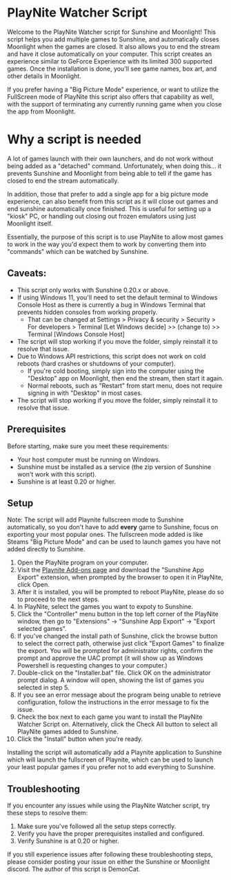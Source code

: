 # PlayNite Watcher Script

Welcome to the PlayNite Watcher script for Sunshine and Moonlight! This script helps you add multiple games to Sunshine, and automatically closes Moonlight when the games are closed. It also allows you to end the stream and have it close automatically on your computer. This script creates an experience similar to GeForce Experience with its limited 300 supported games. Once the installation is done, you'll see game names, box art, and other details in Moonlight. 

If you prefer having a "Big Picture Mode" experience, or want to utilize the FullScreen mode of PlayNite this script also offers that capability as well, with the support of terminating any currently running game when you close the app from Moonlight.

# Why a script is needed
A lot of games launch with their own launchers, and do not work without being added as a "detached" command. Unfortunately, when doing this... it prevents Sunshine and Moonlight from being able to tell if the game has closed to end the stream automatically.

In addition, those that prefer to add a single app for a big picture mode experience, can also benefit from this script as it will close out games and end sunshine automatically once finished. This is useful for setting up a "kiosk" PC, or handling out closing out frozen emulators using just Moonlight itself.

Essentially, the purpose of this script is to use PlayNite to allow most games to work in the way you'd expect them to work by converting them into "commands" which can be watched by Sunshine.

## Caveats:
 - This script only works with Sunshine 0.20.x or above.
 - If using Windows 11, you'll need to set the default terminal to Windows Console Host as there is currently a bug in Windows Terminal that prevents hidden consoles from working properly.
    * That can be changed at Settings > Privacy & security > Security > For developers > Terminal [Let Windows decide] >> (change to) >> Terminal [Windows Console Host]
 - The script will stop working if you move the folder, simply reinstall it to resolve that issue.
 - Due to Windows API restrictions, this script does not work on cold reboots (hard crashes or shutdowns of your computer).
    * If you're cold booting, simply sign into the computer using the "Desktop" app on Moonlight, then end the stream, then start it again. 
    * Normal reboots, such as "Restart" from start menu, does not require signing in with "Desktop" in most cases.
 - The script will stop working if you move the folder, simply reinstall it to resolve that issue.

## Prerequisites

Before starting, make sure you meet these requirements:

- Your host computer must be running on Windows.
- Sunshine must be installed as a service (the zip version of Sunshine won't work with this script).
- Sunshine is at least 0.20 or higher.

## Setup

Note: The script will add Playnite fullscreen mode to Sunshine automatically, so you don't have to add **every** game to Sunshine, focus on exporting your most popular ones. The fullscreen mode added is like Steams "Big Picture Mode" and can be used to launch games you have not added directly to Sunshine.

1. Open the PlayNite program on your computer.
2. Visit the [Playnite Add-ons page](https://playnite.link/addons.html) and download the "Sunshine App Export" extension, when prompted by the browser to open it in PlayNite, click Open.
3. After it is installed, you will be prompted to reboot PlayNite, please do so to proceed to the next steps.
4. In PlayNite, select the games you want to expoty to Sunshine.
5. Click the "Controller" menu button in the top left corner of the PlayNite window, then go to "Extensions" -> "Sunshine App Export" -> "Export selected games".
6. If you've changed the install path of Sunshine, click the browse button to select the correct path, otherwise just click "Export Games" to finalize the export. You will be prompted for administrator rights, confirm the prompt and approve the UAC prompt (it will show up as Windows Powershell is requesting changes to your computer.)
7. Double-click on the "Installer.bat" file. Click OK on the administrator prompt dialog. A window will open, showing the list of games you selected in step 5.
8. If you see an error message about the program being unable to retrieve configuration, follow the instructions in the error message to fix the issue.
9. Check the box next to each game you want to install the PlayNite Watcher Script on. Alternatively, click the Check All button to select all PlayNite games added to Sunshine.
10. Click the "Install" button when you're ready.


Installing the script will automatically add a Playnite application to Sunshine which will launch the fullscreen of Playnite, which can be used to launch your least popular games if you prefer not to add everything to Sunshine.

## Troubleshooting

If you encounter any issues while using the PlayNite Watcher script, try these steps to resolve them:

1. Make sure you've followed all the setup steps correctly.
2. Verify you have the proper prerequisites installed and configured.
3. Verify Sunshine is at 0.20 or higher.

If you still experience issues after following these troubleshooting steps, please consider posting your issue on either the Sunshine or Moonlight discord. The author of this script is DemonCat.